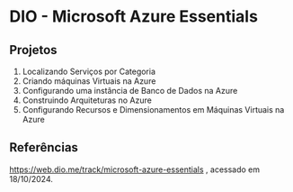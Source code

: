 # DIO - Microsoft Azure Essentials

## Projetos
1. Localizando Serviços por Categoria
2. Criando máquinas Virtuais na Azure
3. Configurando uma instância de Banco de Dados na Azure
4. Construindo Arquiteturas no Azure
5. Configurando Recursos e Dimensionamentos em Máquinas Virtuais na Azure


## Referências
https://web.dio.me/track/microsoft-azure-essentials , acessado em 18/10/2024.